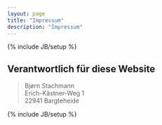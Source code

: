 ```yaml
---
layout: page
title: "Impressum"
description: "Impressum"
---
```

{% include JB/setup %}

Verantwortlich für diese Website
--------------------------------

> Bjørn Stachmann  
> Erich-Kästner-Weg 1  
> 22941 Bargteheide  

{% include JB/setup %}

